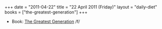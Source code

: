 +++
date = "2011-04-22"
title = "22 April 2011 (Friday)"
layout = "daily-diet"
books = ["the-greatest-generation"]
+++

<ul>
<li class="entry books">Book: <a href="/books/the-greatest-generation">The Greatest Generation</a> /f/</li>
</ul>